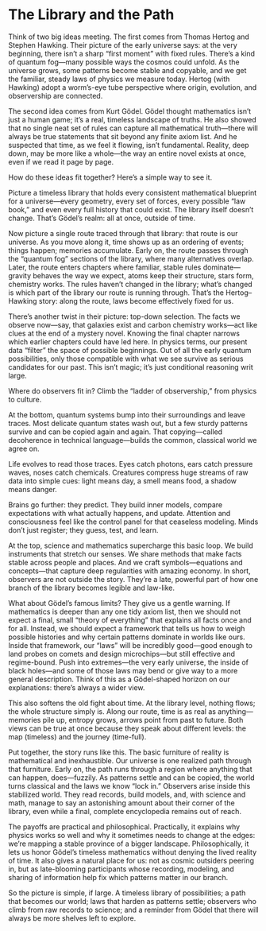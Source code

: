 # The Library and the Path

Think of two big ideas meeting. The first comes from Thomas Hertog and Stephen Hawking. Their picture of the early universe says: at the very beginning, there isn’t a sharp “first moment” with fixed rules. There’s a kind of quantum fog—many possible ways the cosmos could unfold. As the universe grows, some patterns become stable and copyable, and we get the familiar, steady laws of physics we measure today. Hertog (with Hawking) adopt a worm’s-eye tube perspective where origin, evolution, and observership are connected.

The second idea comes from Kurt Gödel. Gödel thought mathematics isn’t just a human game; it’s a real, timeless landscape of truths. He also showed that no single neat set of rules can capture all mathematical truth—there will always be true statements that sit beyond any finite axiom list. And he suspected that time, as we feel it flowing, isn’t fundamental. Reality, deep down, may be more like a whole—the way an entire novel exists at once, even if we read it page by page.

How do these ideas fit together? Here’s a simple way to see it.

Picture a timeless library that holds every consistent mathematical blueprint for a universe—every geometry, every set of forces, every possible “law book,” and even every full history that could exist. The library itself doesn’t change. That’s Gödel’s realm: all at once, outside of time.

Now picture a single route traced through that library: that route is our universe. As you move along it, time shows up as an ordering of events; things happen; memories accumulate. Early on, the route passes through the “quantum fog” sections of the library, where many alternatives overlap. Later, the route enters chapters where familiar, stable rules dominate—gravity behaves the way we expect, atoms keep their structure, stars form, chemistry works. The rules haven’t changed in the library; what’s changed is which part of the library our route is running through. That’s the Hertog–Hawking story: along the route, laws become effectively fixed for us.

There’s another twist in their picture: top-down selection. The facts we observe now—say, that galaxies exist and carbon chemistry works—act like clues at the end of a mystery novel. Knowing the final chapter narrows which earlier chapters could have led here. In physics terms, our present data “filter” the space of possible beginnings. Out of all the early quantum possibilities, only those compatible with what we see survive as serious candidates for our past. This isn’t magic; it’s just conditional reasoning writ large.

Where do observers fit in? Climb the “ladder of observership,” from physics to culture.

At the bottom, quantum systems bump into their surroundings and leave traces. Most delicate quantum states wash out, but a few sturdy patterns survive and can be copied again and again. That copying—called decoherence in technical language—builds the common, classical world we agree on.

Life evolves to read those traces. Eyes catch photons, ears catch pressure waves, noses catch chemicals. Creatures compress huge streams of raw data into simple cues: light means day, a smell means food, a shadow means danger.

Brains go further: they predict. They build inner models, compare expectations with what actually happens, and update. Attention and consciousness feel like the control panel for that ceaseless modeling. Minds don’t just register; they guess, test, and learn.

At the top, science and mathematics supercharge this basic loop. We build instruments that stretch our senses. We share methods that make facts stable across people and places. And we craft symbols—equations and concepts—that capture deep regularities with amazing economy. In short, observers are not outside the story. They’re a late, powerful part of how one branch of the library becomes legible and law-like.

What about Gödel’s famous limits? They give us a gentle warning. If mathematics is deeper than any one tidy axiom list, then we should not expect a final, small “theory of everything” that explains all facts once and for all. Instead, we should expect a framework that tells us how to weigh possible histories and why certain patterns dominate in worlds like ours. Inside that framework, our “laws” will be incredibly good—good enough to land probes on comets and design microchips—but still effective and regime-bound. Push into extremes—the very early universe, the inside of black holes—and some of those laws may bend or give way to a more general description. Think of this as a Gödel-shaped horizon on our explanations: there’s always a wider view.

This also softens the old fight about time. At the library level, nothing flows; the whole structure simply is. Along our route, time is as real as anything—memories pile up, entropy grows, arrows point from past to future. Both views can be true at once because they speak about different levels: the map (timeless) and the journey (time-full).

Put together, the story runs like this. The basic furniture of reality is mathematical and inexhaustible. Our universe is one realized path through that furniture. Early on, the path runs through a region where anything that can happen, does—fuzzily. As patterns settle and can be copied, the world turns classical and the laws we know “lock in.” Observers arise inside this stabilized world. They read records, build models, and, with science and math, manage to say an astonishing amount about their corner of the library, even while a final, complete encyclopedia remains out of reach.

The payoffs are practical and philosophical. Practically, it explains why physics works so well and why it sometimes needs to change at the edges: we’re mapping a stable province of a bigger landscape. Philosophically, it lets us honor Gödel’s timeless mathematics without denying the lived reality of time. It also gives a natural place for us: not as cosmic outsiders peering in, but as late-blooming participants whose recording, modeling, and sharing of information help fix which patterns matter in our branch.

So the picture is simple, if large. A timeless library of possibilities; a path that becomes our world; laws that harden as patterns settle; observers who climb from raw records to science; and a reminder from Gödel that there will always be more shelves left to explore.

